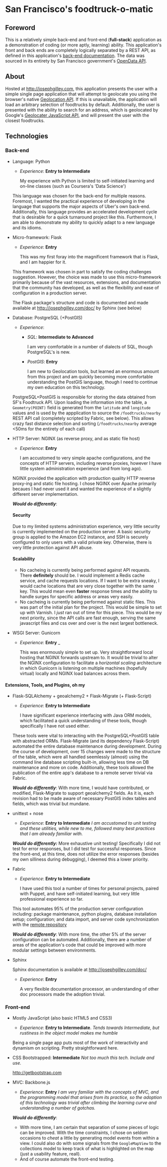 # San Francisco's foodtruck-o-matic

## Foreword

This is a relatively simple back-end and front-end (**full-stack**) application as a demonstration of coding (or more aptly, learning) ability.  This application's front and back ends are completely logically separated by a REST API, as defined in this application's [back-end documentation](http://josephgilley.com/doc/).  The data was sourced in its entirety by San Francisco government's [OpenData API](https://data.sfgov.org/Economy-and-Community/Mobile-Food-Facility-Permit/rqzj-sfat).

## About

Hosted at http://josephgilley.com, this application presents the user with a simple single page application that will attempt to geolocate you using the browser's native [Geolocation API](http://dev.w3.org/geo/api/spec-source.html).  If this is unavailable, the application will load an arbitrary selection of foodtrucks by default.  Additionally, the user is presented with the ability to search for an address, which is geolocated by Google's [Geolocater JavaScript API](https://developers.google.com/maps/documentation/javascript/examples/map-geolocation), and will present the user with the closest foodtrucks.

## Technologies

### Back-end

* Language: Python
  * _Experience_: **Entry to Intermediate**

    My experience with Python is limited to self-initiated learning and on-line classes (such as Coursera's 'Data Science')

  This language was chosen for the back-end for multiple reasons.  Foremost, I wanted the practical experience of developing in the language that supports the major aspects of Uber's own back-end.  Additionally, this language provides an accelerated development cycle that is desirable for a quick turnaround project like this.  Furthermore, I am able to demonstrate my ability to quickly adapt to a new language and its idioms.

* Micro-framework: Flask
  * _Experience_: **Entry**

    This was my first foray into the magnificent framework that is Flask, and I am happier for it.

  This framework was chosen in part to satisfy the coding challenges suggestion.  However, the choice was made to use this micro-framework primarily because of the vast resources, extensions, and documentation that the community has developed, as well as the flexibility and ease of configuration in a production server.

  The Flask package's structure and code is documented and made available at http://josephgilley.com/doc/ by Sphinx (see below)

* Database: PostgreSQL (+PostGIS)
  * _Experience_:
    * _SQL_: **Intermediate to Advanced**

      I am very comfortable in a number of dialects of SQL, though PostgreSQL's is new.

    * _PostGIS_: **Entry**

      I am new to Geolocation tools, but learned an enormous amount from this project and am quickly becoming more comfortable understanding the PostGIS language, though I need to continue my own education on this technology.

  PostgreSQL+PostGIS is responsible for storing the data obtained from SF's Foodtruck API. Upon loading the information into the table, a `Geometry(POINT)` field is generated from the `latitude` and `longitude` values and is used by the appplication to source the `/foodtrucks/nearby` REST API call (completely scripted by Fabric, see below).  This allows crazy fast distance selection and sorting (`/foodtrucks/nearby` average <50ms for the entirety of each call)

* HTTP Server: NGINX (as reverse proxy, and as static file host)
  * _Experience_: **Entry**

    I am accustomed to very simple apache configurations, and the concepts of HTTP servers, including reverse proxies, however I have little system administration experience (and from long ago).

  NGINX provided the application with production quality HTTP reverse proxy-ing and static file hosting.  I chose NGINX over Apache primarily becaues I had never used it and wanted the experience of a slightly different server implementation.

  ***Would do differently***:

    #### Security

    Due to my limited systems administration experience, very little security is currently implemented on the production server.  A basic security group is applied to the Amazon EC2 instance, and SSH is securely configured to only users with a valid private key.  Otherwise, there is very little protection against API abuse.

    #### Scalability

    * No cacheing is currently being performed against API requests.  There **definitely** should be.  I would implement a Redis cache service, and cache requests locations.  If I want to be extra sneaky, I would cache locations that are very close together with the same key.  This would mean even **faster** response times and the ability to handle surges for specific address or areas very easily.
    * No cacheing is currently being performed against static files.  This was part of the initial plan for the project.  This would be simple to set up with Varnish.  I _just_ ran out of time for this piece.  This would be my next priority, since the API calls are fast enough, serving the same javascript files and css over and over is the next largest bottleneck.
* WSGI Server: Gunicorn
  * _Experience_: **Entry** _

    This was enormously simple to set up.  Very straightforward local hosting that NGINX forwards upstream to. It would be trivial to alter the NGINX configuration to facilitate a *horizontal scaling* architecture in which Gunicorn is listening on multiple machines (hopefully virtual) locally and NGINX load balances across them.

#### Extensions, Tools, and Plugins, oh my

* Flask-SQLAlchemy + geoalchemy2 + Flask-Migrate (+ Flask-Script)
  * _Experience_: **Entry to Intermediate**

    I have significant experience interfacing with Java ORM models, which facilitated a quick understanding of these tools, though specifically I have not used either.

  These tools were vital to interacting with the PostgreSQL+PostGIS table with abstracted ORMs.  Flask-Migrate (and its dependency Flask-Script) automated the entire database maintenance during development.  During the course of development, over 15 changes were made to the structure of the table, which were all handled seemlessly (almost) using the command line database scripting built-in, allowing less time on DB maintenance and more on code.  Additionally, these tools allowed the publication of the entire app's database to a remote server trivial via Fabric.

  ***Would do differently***: With more time, I would have contributed, or modified, Flask-Migrate to support geoalchemy2 fields.  As it is, each revision had to be made aware of necessary PostGIS index tables and fields, which was trivial but mundane.

* unittest + nose
  * _Experience_: **Entry to Intermediate** _I am accustomed to unit testing and these utilities, while new to me, followed many best practices that I am already familiar with._

  ***Would do differently:*** More exhaustive unit testing! Specifically I did not test for error responses, but I did test for successful responses.  Since the front-end, at this time, does not utilize the error responses (besides my own silliness during debugging), I deemed this a lower priority.

* Fabric
  * _Experience_: **Entry to Intermediate**

    I have used this tool a number of times for personal projects, paired with Puppet, and have self-initiated learning, but very little professional experience so far.

  This tool automates 95% of the production server configuration including: package maintenance, python plugins, database installation setup; configuration; and data import, and server code synchronization with the [remote repository](http://github.com/joegilley/foodtruck-o-matic)

  ***Would do differently***: With more time, the other 5% of the server configuration can be automated.  Additionally, there are a number of areas of the application's code that could be improved with more modular settings between environments.

* Sphinx

  Sphinx documentation is available at http://josephgilley.com/doc/
  * _Experience_: **Entry**

    A very flexible documentation processor, an understanding of other doc processors made the adoption trivial.

### Front-end

* Mostly JavaScript (also basic HTML5 and CSS3)
  * _Experience_: **Entry to Intermediate**.  _Tends towards Intermediate, but rustiness in the object model makes me humble_

  Being a single page app puts most of the work of interactivity and dynamism on scripting.  Pretty straightforward here.

* CSS Bootstrapped: **Intermediate** _Not too much this tech.  Include and use._

  http://getbootstrap.com

* MVC: Backbone.js
  * _Experience_: **Entry** _I am very familiar with the concepts of MVC, and the programming model that arises from its practice, so the adoption of this technology was trivial after climbing the learning curve and understanding a number of *gotchas*._

  ***Would do differently***:
    * With more time, I am certain that separation of some pieces of logic can be improved.  With the time constraints, I chose on seldom occasions to _cheat_ a little by generating model events from within a view.  I could also do with some signals from the `GoogleMapView` to the collections model to keep track of what is highlighted on the map (just a usability feature, reall).
    * And of course automate the front-end testing.


